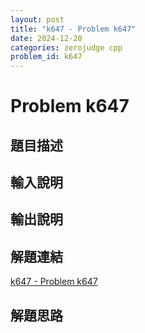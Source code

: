```yaml
---
layout: post
title: "k647 - Problem k647"
date: 2024-12-20
categories: zerojudge cpp
problem_id: k647
---
```


# Problem k647

## 題目描述



## 輸入說明



## 輸出說明



## 解題連結

[k647 - Problem k647](https://zerojudge.tw/ShowProblem?problemid=k647)

## 解題思路

